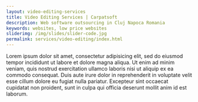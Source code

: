```yaml
---
layout: video-editing-services
title: Video Editing Services | Carpatsoft
description: Web software outsourcing in Cluj Napoca Romania
keywords: websites, low price websites 
sliderimg: /img/slides/slider-code.jpg
permalink: services/video-editing/index.html
---
```


Lorem ipsum dolor sit amet, consectetur adipisicing elit, sed do eiusmod
tempor incididunt ut labore et dolore magna aliqua. Ut enim ad minim veniam,
quis nostrud exercitation ullamco laboris nisi ut aliquip ex ea commodo
consequat. Duis aute irure dolor in reprehenderit in voluptate velit esse
cillum dolore eu fugiat nulla pariatur. Excepteur sint occaecat cupidatat non
proident, sunt in culpa qui officia deserunt mollit anim id est laborum.